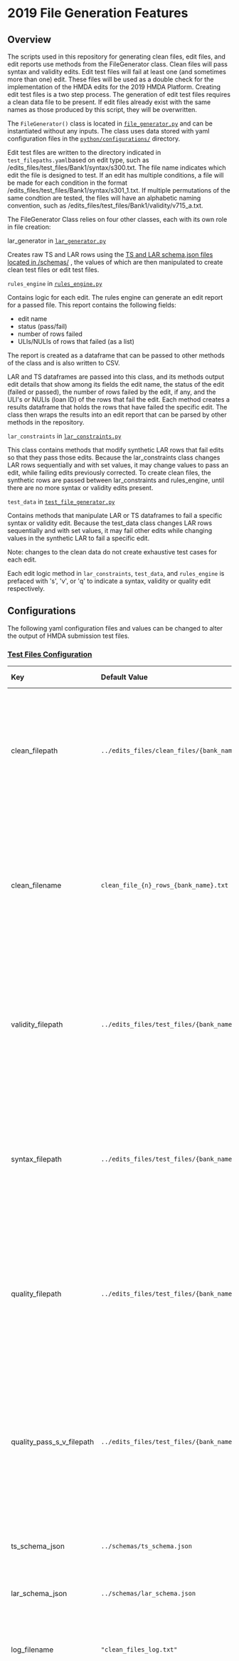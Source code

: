 # 2019 File Generation Features

## Overview
The scripts used in this repository for generating clean files, edit files, and edit reports use methods from the FileGenerator class. Clean files will pass syntax and validity edits. Edit test files will fail at least one (and sometimes more than one) edit. These files will be used as a double check for the implementation of the HMDA edits for the 2019 HMDA Platform. Creating edit test files is a two step process. The generation of edit test files requires a clean data file to be present. If edit files already exist with the same names as those produced by this script, they will be overwritten.

The `FileGenerator()` class is located in [`file_generator.py`](https://github.com/cfpb/hmda-test-files/blob/master/2019/python/file_generator.py) and can be instantiated without any inputs. The class uses data stored with yaml configuration files in the [`python/configurations/`](https://github.com/cfpb/hmda-test-files/tree/master/2019/python/configurations) directory. 

Edit test files are written to the directory indicated in `test_filepaths.yaml`based on edit type, such as /edits_files/test_files/Bank1/syntax/s300.txt. The file name indicates which edit the file is designed to test. If an edit has multiple conditions, a file will be made for each condition in the format /edits_files/test_files/Bank1/syntax/s301_1.txt. If multiple permutations of the same condtion are tested, the files will have an alphabetic naming convention, such as /edits_files/test_files/Bank1/validity/v715_a.txt.

The FileGenerator Class relies on four other classes, each with its own role in file creation:

lar_generator in [`lar_generator.py`](https://github.com/cfpb/hmda-test-files/blob/master/2019/python/lar_generator.py) 

Creates raw TS and LAR rows using the [TS and LAR schema.json files located in /schemas/](https://github.com/cfpb/hmda-test-files/blob/master/2019/schemas) , the values of which are then manipulated to create clean test files or edit test files.

`rules_engine` in [`rules_engine.py`](https://github.com/cfpb/hmda-test-files/blob/master/2019/python/rules_engine.py) 

Contains logic for each edit. The rules engine can generate an edit report for a passed file. This report contains the following fields:

* edit name
* status (pass/fail)
* number of rows failed
* ULIs/NULIs of rows that failed (as a list)
    
The report is created as a dataframe that can be passed to other methods of the class and is also written to CSV.

LAR and TS dataframes are passed into this class, and its methods output edit details that show among its fields the edit name, the status of the edit (failed or passed), the number of rows failed by the edit, if any, and the ULI's or NULIs (loan ID) of the rows that fail the edit. Each method creates a results dataframe that holds the rows that have failed the specific edit. The class then wraps the results into an edit report that can be parsed by other methods in the repository.  

`lar_constraints` in [`lar_constraints.py`](https://github.com/cfpb/hmda-test-files/blob/master/2019/python/rules_engine.py) 

This class contains methods that modify synthetic LAR rows that fail edits so that they pass those edits. Because the lar_constraints class changes LAR rows sequentially and with set values, it may change values to pass an edit, while failing edits previously corrected. To create clean files, the synthetic rows are passed between lar_constraints and rules_engine, until there are no more syntax or validity edits present. 

`test_data` in [`test_file_generator.py`](https://github.com/cfpb/hmda-test-files/blob/master/2019/python/test_file_generator.py) 

Contains methods that manipulate LAR or TS dataframes to fail a specific syntax or validity edit. Because the test_data class changes LAR rows sequentially and with set values, it may fail other edits while changing values in the synthetic LAR to fail a specific edit.

Note: changes to the clean data do not create exhaustive test cases for each edit. 

Each edit logic method in `lar_constraints`, `test_data`, and `rules_engine` is prefaced with 's', 'v', or 'q' to indicate a syntax, validity or quality edit respectively.

## Configurations 
The following yaml configuration files and values can be changed to alter the output of HMDA submission test files. 

### [Test Files Configuration](https://github.com/cfpb/hmda-test-files/blob/master/2019/python/configurations/test_filepaths.yaml)

| Key| Default Value|Data Type| Expanation |
|:-------------|:-------------|:--------|:--------|
|clean_filepath | `../edits_files/clean_files/{bank_name}/`|String| Filepath for generated clean files. Note: the filepath needs to contain `{bank_name}` for formatting the institution name to the path. |
| clean_filename|`clean_file_{n}_rows_{bank_name}.txt`|String|Filename for generated clean files. Note: the filepath needs to contain `{bank_name}` and `{n}` for formatting the institution name and number of rows to the filename. |
| validity_filepath | `../edits_files/test_files/{bank_name}/validity/`|String|Filepath for generated validity edit test files. Note: the filepath needs to contain `{bank_name}` for formatting the institution name to the path.|
|syntax_filepath |`../edits_files/test_files/{bank_name}/syntax/`|String|Filepath for generated syntax edit test files. Note: the filepath needs to contain `{bank_name}` for formatting the institution name to the path. 
|quality_filepath | `../edits_files/test_files/{bank_name}/quality/`|String|Filepath for generated quality edit test files. Note: the filepath needs to contain `{bank_name}` for formatting the institution name to the path. 
| quality_pass_s_v_filepath|`../edits_files/test_files/{bank_name}/quality_pass_s_v/`|String| Filepath for generated quality edit test files that also pass syntax and validity edits. Note: the filepath needs to contain `{bank_name}` for formatting the institution name to the path |
ts_schema_json | `../schemas/ts_schema.json`|String|Filename for the Transmital Sheet schema. 
lar_schema_json| `../schemas/lar_schema.json`|String|Filename for the Loan Application Register schema. |
log_filename | `"clean_files_log.txt"` |String|Filename for the log file detailing iterations in the file creation process.|
log_mode|`'w'`|String|The mode for logging files. Currently, the log mode is set to writer over the previous file (`'a'`). This configuration can be changed to append log entries to the same file (`'a'`).


### [Geographic Data Configuration](https://github.com/cfpb/hmda-test-files/blob/master/2019/python/configurations/geographic_data.yaml)

|Key|Default Value|Data Type|Expanation|
|:-------------|:-------------|:--------|:--------|
|crosswalk_data_file |`../dependencies/census_2018_MSAMD_name.txt`|String|Filepath and name for geographic cross walk data located in the [dependencies folder](https://github.com/cfpb/hmda-test-files/blob/master/2019/dependencies/). The crosswalk data file contains relationships between variables such as state, county, census tract, MSA, and population that are used to generate clean files and edit files. |
| zip_code_file|`../dependencies/zip_codes.json`|String|Filepath and name for a JSON file containing zip codes.|
| validity_filepath |`../edits_files/test_files/{bank_name}/validity/`|String|Filepath for generated validity edit test files. Note: the filepath needs to contain `{bank_name}` for formatting the institution name to the path.|
|file_columns |`['collection_year', 'msa_md', 'state_code', 'county', 'tracts', 'ffiec_median_family_income', 'population','minority_population_%', 'number_of_owner_occupied_units', 'number_of_1_to_4_family_units', 'tract_mfi', 'tract_to_msa_income_%', 'median_age', 'small_county', 'msa_md_name']`|Array| A list of columns for the crosswalk data. Note: while column names may be changed, users cannot change the following column names without changing the FileGenerator class: 'stateCode', 'county','tracts', and 'smallCounty.'|
state_codes|`{'AL':'01', 'AK':'02', 'AZ':'04', 'AR':'05', 'CA':'06', 'CO':'08','CT':'09', 'DE':'10', 'DC':'11', 'FL':'12', 'GA':'13', 'HI':'15', 'ID':'16', 'IL':'17','IN':'18', 'IA':'19', 'KS':'20', 'KY':'21', 'LA':'22', 'ME':'23', 'MD':'24', 'MA':'25', 'MI':'26', 'MN':'27', 'MS':'28', 'MO':'29', 'MT':'30', 'NE':'31', 'NV':'32', 'NH':'33', 'NJ':'34', 'NM':'35', 'NY':'36', 'NC':'37', 'ND':'38', 'OH':'39', 'OK':'40', 'OR':'41', 'PA':'42', 'RI':'44', 'SC':'45', 'SD':'46', 'TN':'47', 'TX':'48', 'UT':'49', 'VT':'50', 'VA':'51', 'WA':'53', 'WV':'54', 'WI':'55', 'WY':'56', 'AS':'60', 'PR':'72', 'VI':'78'}`|Object|A dictionary of two-letter state codes to FIPS state codes.
state_FIPS_to_abbreviation|`{'01':'AL', '02':'AK', '04':'AZ', '05':'AR', '06':'CA', '08':'CO', '09':'CT', '10':'DE', '11':'DC', '12':'FL', '13':'GA', '15':'HI', '16':'ID', '17':'IL', '18':'IN', '19':'IA', '20':'KS', '21':'KY', '22':'LA', '23':'ME', '24':'MD', '25':'MA', '26':'MI', '27':'MN', '28':'MS', '29':'MO', '30':'MT', '31':'NE', '32':'NV', '33':'NH', '34':'NJ', '35':'NM', '36':'NY', '37':'NC', '38':'ND', '39':'OH', '40':'OK', '41':'OR', '42':'PA', '44':'RI', '45':'SC', '46':'SD', '47':'TN', '48':'TX', '49':'UT', '50':'VT', '51':'VA', '53':'WA', '54':'WV', '55':'WI', '56':'WY', '60':'AS', '72':'PR', '78':'VI'}`|Object|A dictionary of FIPS state codes to two-letter state codes. 

# [Clean File Configuration](https://github.com/cfpb/hmda-test-files/blob/master/2019/python/configurations/clean_file_config.yaml) 

Holds values for the test institution, file length, and file name for generating a TS Sheet and LAR rows for a clean HMDA submission file. Other variables, such as data ranges can also be set in this file. For each key, the configuration has a description, data type, and value. The default configuration is listed below. 

|Key|Description|Type|Default Value
|:-------------|:-------------|:--------|:--------
clean_file|The file used to create error files|File|`clean_file_100_rows_Bank1.txt`
file_length|The number of lines in the clean data file|Integer|`100`
name|The name of the institution filing data|File|`Bank1`
lei|The Legal Entity Identifier of the institution|String|`BANK1LEIFORTEST12345`
tax_id|The federal tax ID of the filing institution|String|`02-1234567`
calendar_year|The year of activity|String|`2019`
calendar_quarter|The calendar quarter to which the filing relates|Integer|`4`
contact_name|The name of the contact person for the institution|String|`Mr. Smug Pockets`
contact_tel|The telephone number of the contact person|String|`555-555-5555`
contact_email|The email of the contact person|String|`pockets@ficus.com`    
street_addy|Property street address|String|`1234 Hocus Potato Way`
city|Office city|String|`Tatertown`
state|Office state|String|`UT`
zip_code|Office ZIP code|String|`84096`
agency_code|The agency code of the filing institution|Integer|`9`
max_age||Integer|`110`
max_amount|Maximum loan amount in dollars|Integer|`467000`
max_income|Maximum applicant income in thousands|Integer|`300`
max_rs|Maximum rate spread|Integer|`100`
max_credit_score|Maximum credit score|Integer|`840`
min_credit_score|Minimum credit score|Integer|`650`
loan_costs|Maximum loan costs|Integer|`10000`
points_and_fees|Maximum points and fees|Integer|`10000`
orig_charges|Maximum origination charges|Integer|`10000`
discount_points|Maximum discount points cost|Integer|`10000`
lender_credits|Maximum lender credits|Integer|`10000`
interest_rate|Maximum interest rate|Integer|`25`
penalty_max|Maximum prepayment penalty term|Integer|`36`
dti|Maximum debt to income ratio|Integer|`100`
cltv|Combinted loan to value ratio|Integer|`120`
loan_term|Maximum loan term|Integer|`360`
intro_rate|Maximum introductory rate period|Integer|`36`
max_units|Maximum total units|Integer|`30`
prop_val_max|Maximum property value in dollars|Integer|`1000000`
prop_val_min|Minimum property value in dollars|Integer|`100000`

### Validating Quality Edit Files and Creating Edit Reports
The `test_data` logic for creating quality edit test files may cause rows to fail not only quality edits, but also syntax or validity edits in the creation process. The validate_quality_edit_file() method creates quality edit test files that do not have validity or syntax errors. This method uses the quality file path in `test_filepaths.yaml` to find a clean file for a specified quality edit. This clean file is used to source rows that pass validity and syntax edits that fail quality. This row is used as a base to construct a file of the length specified in the [Clean File Configuration](https://github.com/cfpb/hmda-test-files/blob/master/2019/python/configurations/clean_file_config.yaml). File outputs from this process are saved in the directory specified in [Test Files Configuration](https://github.com/cfpb/hmda-test-files/blob/master/2019/python/configurations/test_filepaths.yaml).

FileGenerator contains a method, `edit_report` that produces a report stored as a csv in the local path specified in [test_filepaths.yaml](https://github.com/cfpb/hmda-test-files/blob/master/2019/python/configurations/test_filepaths.yaml) 

## Additional Utilities
the repository contains utility functions that allow for further file customization. The functions are located in [`python/utils.py`](https://github.com/cfpb/hmda-test-files/blob/master/2019/python/utils.py). 

Function|Inputs|Description|
|:-------------|:-------------|:-------------|
`write_file`|`(path, ts_input, lar_input, name="test_file.txt")`| Writes TS and LAR dataframes to a HMDA submission test file (a single TS row and one to N LAR rows) with a specified file path and directory. 
`read_data_frames`|`(ts_df, lar_df)`| Reads in a HMDA submission test file and outputs both TS and LAR dataframes. 
`unique_uli`|`(new_lar_df, lei)`|Replaces existing ULIs in a LAR dataframe with a unique set of ULIs. 
`new_lar_rows`|`(row_count, lar_df, ts_df)`|Creates test files with customizable record count and data variables for testing load and edge cases. 
`row_by_row_modification`|`(lar_df, yaml_filepath='configurations/row_by_row_modification.yaml')`|Changes a LAR dataframe given changes specified in a yaml file. It allows users to test for minor changes in LAR data.
`change_bank`|`(ts_data, lar_data, new_bank_name, new_lei, new_tax_id)`|Changes TS and LAR dataframes to a new test institution with a new Institution Name, LEI, and Tax ID. 
`check_digit_gen`|`(valid=True, ULI)`|Generates and appends a check digit to a ULI.  